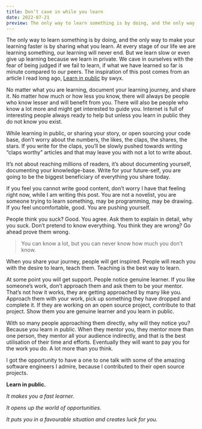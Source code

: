 ```yaml
---
title: Don’t cave in while you learn
date: 2022-07-21
preview: The only way to learn something is by doing, and the only way to make your learning faster is by sharing what you learn. At every stage of our life we are learning something, our learning will never end.
---
```


The only way to learn something is by doing, and the only way to make your learning faster is by sharing what you learn. At every stage of our life we are learning something, our learning will never end. But we learn slow or even give up learning because we learn in private. We cave in ourselves with the fear of being judged if we fail to learn, if what we have learned so far is minute compared to our peers. The inspiration of this post comes from an article I read long ago, [Learn in public](https://www.swyx.io/learn-in-public/) by swyx.

No matter what you are learning, document your learning journey, and share it. No matter how much or how less you know, there will always be people who know lesser and will benefit from you. There will also be people who know a lot more and might get interested to guide you. Internet is full of interesting people always ready to help but unless you learn in public they do not know you exist.

While learning in public, or sharing your story, or open sourcing your code base, don’t worry about the numbers, the likes, the claps, the shares, the stars. If you write for the claps, you’ll be slowly pushed towards writing “claps worthy” articles and that may leave you with not a lot to write about.

It’s not about reaching millions of readers, it’s about documenting yourself, documenting your knowledge-base. Write for your future-self, you are going to be the biggest beneficiary of everything you share today.

If you feel you cannot write good content, don’t worry I have that feeling right now, while I am writing this post. You are not a novelist, you are someone trying to learn something, may be programming, may be drawing. If you feel uncomfortable, good. You are pushing yourself.

People think you suck? Good. You agree. Ask them to explain in detail, why you suck. Don’t pretend to know everything. You think they are wrong? Go ahead prove them wrong.

> You can know a lot, but you can never know how much you don’t know.

When you share your journey, people will get inspired. People will reach you with the desire to learn, teach them. Teaching is the best way to learn.

At some point you will get support. People notice genuine learner. If you like someone’s work, don’t approach them and ask them to be your mentor. That’s not how it works, they are getting approached by many like you. Approach them with your work, pick up something they have dropped and complete it. If they are working on an open source project, contribute to that project. Show them you are genuine learner and you learn in public.

With so many people approaching them directly, why will they notice you? Because you learn in public. When they mentor you, they mentor more than one person, they mentor all your audience indirectly, and that is the best utilisation of their time and efforts. Eventually they will want to pay you for the work you do. A lot more than you think.

I got the opportunity to have a one to one talk with some of the amazing software engineers I admire, because I contributed to their open source projects.

**Learn in public.**

_It makes you a fast learner._

_It opens up the world of opportunities._

_It puts you in a favourable situation and creates luck for you._
